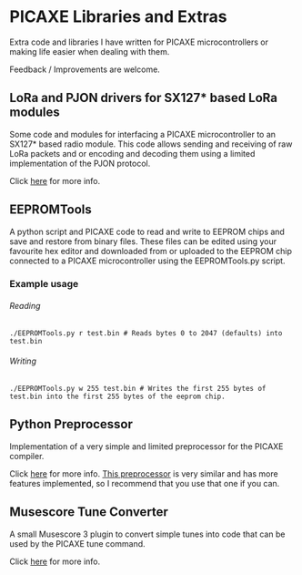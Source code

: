 # PICAXE Libraries and Extras
Extra code and libraries I have written for PICAXE microcontrollers or making life easier when dealing with them.

Feedback / Improvements are welcome.

## LoRa and PJON drivers for SX127* based LoRa modules
Some code and modules for interfacing a PICAXE microcontroller to an SX127* based radio module. This code allows sending and receiving of raw LoRa packets and or encoding and decoding them using a limited implementation of the PJON protocol.

Click [here](LoRa%20and%20PJON/README.md) for more info.

## EEPROMTools
A python script and PICAXE code to read and write to EEPROM chips and save and restore from binary files. These files can be edited using your favourite hex editor and downloaded from or uploaded to the EEPROM chip connected to a PICAXE microcontroller using the EEPROMTools.py script.

### Example usage
###### Reading
```
./EEPROMTools.py r test.bin # Reads bytes 0 to 2047 (defaults) into test.bin
```
###### Writing
```
./EEPROMTools.py w 255 test.bin # Writes the first 255 bytes of test.bin into the first 255 bytes of the eeprom chip.
```

## Python Preprocessor
Implementation of a very simple and limited preprocessor for the PICAXE compiler.

Click [here](PythonPreprocessor/README.md) for more info.
[This preprocessor](https://github.com/Patronics/PicaxePreprocess) is very similar and has more features implemented, so I recommend that you use that one if you can.

## Musescore Tune Converter
A small Musescore 3 plugin to convert simple tunes into code that can be used by the PICAXE tune command.

Click [here](MusescoreTuneConverter/README.md) for more info.
